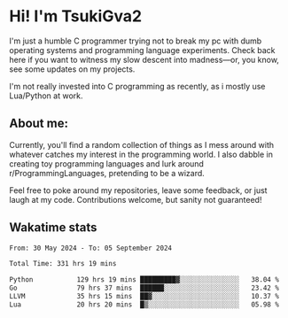 # Hi! I'm TsukiGva2

I'm just a humble C programmer trying not to break my pc with dumb operating systems and programming language experiments. Check back here if you want to witness my slow descent into madness—or, you know, see some updates on my projects.

I'm not really invested into C programming as recently, as i mostly use Lua/Python at work.

## About me:

Currently, you'll find a random collection of things as I mess around with whatever catches my interest in the programming world. I also dabble in creating toy programming languages and lurk around r/ProgrammingLanguages, pretending to be a wizard.

Feel free to poke around my repositories, leave some feedback, or just laugh at my code. Contributions welcome, but sanity not guaranteed!

## Wakatime stats
<!--START_SECTION:waka-->

```txt
From: 30 May 2024 - To: 05 September 2024

Total Time: 331 hrs 19 mins

Python           129 hrs 19 mins █████████▓░░░░░░░░░░░░░░░   38.04 %
Go               79 hrs 37 mins  ██████░░░░░░░░░░░░░░░░░░░   23.42 %
LLVM             35 hrs 15 mins  ██▓░░░░░░░░░░░░░░░░░░░░░░   10.37 %
Lua              20 hrs 20 mins  █▒░░░░░░░░░░░░░░░░░░░░░░░   05.98 %
```

<!--END_SECTION:waka-->
